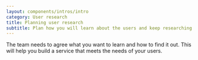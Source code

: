 ```yaml
---
layout: components/intros/intro
category: User research
title: Planning user research
subtitle: Plan how you will learn about the users and keep researching through the service design and delivery process.
---
```


The team needs to agree what you want to learn and how to find it out. This will help you build a service that meets the needs of your users.
